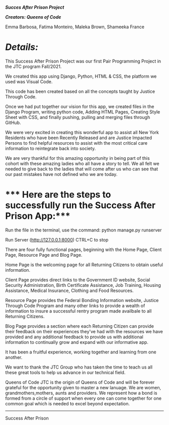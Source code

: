 ***Succes After Prison Project***

***Creators: Queens of Code***

Emma Barbosa, Fatima Monteiro, Maleka Brown, Shameeka France
#
# ***Details:***

This Success After Prison Project was our first Pair Programming Project in the JTC program Fall/2021.

We created this app using Django, Python, HTML & CSS, the platform we used was Visual Code.

This code has been created based on all the concepts taught by Justice Through Code.

Once we had put together our vision for this app,  we created files in the Django Program, writing python code, Adding HTML Pages, Creating Style Sheet with CSS, and finally pushing, pulling and merging files through GitHub.

We were very excited in creating this wonderful app to assist all New York Residents who have been Recently Released and are Justice Impacted Persons to find helpful resources to assist with the most critical care information to reintegrate back into society.

We are very thankful for this amazing opportunity in being part of this cohort with these amazing ladies who all have a story to tell. We all felt we needed to give back to the ladies that will come after us who can see that our past mistakes have not defined who we are today.

# *** Here are the steps to successfully run the Success After Prison App:***
Run the file in the terminal, use the command:
python manage.py runserver

Run Server (http://127.0.0.1:8000) CTRL+C to stop


There are four fully functional pages, beginning with the Home Page, Client Page, Resource Page and Blog Page.

Home Page is the welcoming page for all Returning Citizens to obtain useful information.

Client Page provides direct links to the Government ID website, Social Security Administration, Birth Certificate Assistance, Job Training, Housing Assistance, Medical Insurance, Clothing and Food Resources.

Resource Page provides the Federal Bonding Information website, Justice Through Code Program and many other links to provide a wealth of information to insure a successful rentry program made availbale to all Returning Citizens.

Blog Page provides a section where each Returning Citizen can provide their feedback on their experiences they've had with the resources we have provided and any additional feedback to provide us with additional information to continually grow and expand with our informative app.

It has been a fruitful experience, working together and learning from one another. 

We want to thank the JTC Group who has taken the time to teach us all these great tools to help us advance in our technical field.

Queens of Code
JTC is the origin of Queens of Code and will be forever grateful for the opportunity given to master a new lanuage.  We are women, grandmothers,mothers, aunts and providers. We represent how a bond is formed from a circle of support when every one can come together for one common goal which is needed to excel beyond expectation.  
__________________________________________



 Success After Prison
